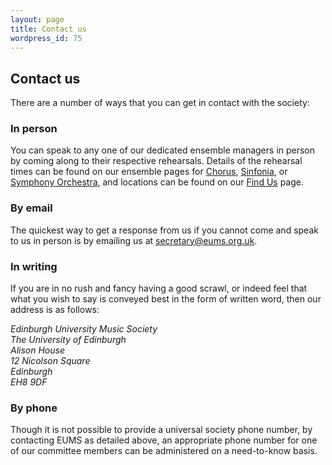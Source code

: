 ```yaml
---
layout: page
title: Contact us
wordpress_id: 75
---
```


## Contact us

There are a number of ways that you can get in contact with the society:

### In person

You can speak to any one of our dedicated ensemble managers in person by coming
along to their respective rehearsals. Details of the rehearsal times can be
found on our ensemble pages for [Chorus](/chorus/), [Sinfonia](/sinfonia/), or
[Symphony Orchestra](/symphony-orchestra/), and locations can be found on our
<a title="Rehearsal locations"
href="http://eums.eusa.ed.ac.uk/find/practice">Find Us</a> page.

### By email

The quickest way to get a response from us if you cannot come and speak to us
in person is by emailing us at
[secretary@eums.org.uk](mailto:secretary@eums.org.uk).

### In writing

If you are in no rush and fancy having a good scrawl, or indeed feel that what
you wish to say is conveyed best in the form of written word, then our address
is as follows:

<address>
Edinburgh University Music Society<br>
The University of Edinburgh<br>
Alison House<br>
12 Nicolson Square<br>
Edinburgh<br>
EH8 9DF
</address>

### By phone

Though it is not possible to provide a universal society phone number, by
contacting EUMS as detailed above, an appropriate phone number for one of our
committee members can be administered on a need-to-know basis.
